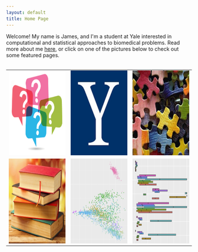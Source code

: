 ```yaml
---
layout: default
title: Home Page
---
```


Welcome! My name is James, and I'm a student at Yale interested in computational and statistical approaches to biomedical problems. Read more about me <a href="/about">here</a>, or click on one of the pictures below to check out some featured pages. 
<br><br>

<table class="wide">
<tr>
  <td class="left">
    <a href="/archives/2017/08/22/36-questions">
        <img src="/img/questions.png" alt="36 Questions" title="36 Questions" style="width:230px;height:230px;">
    </a>
  </td>
  <td class="center">
    <a href="/archives/2018/01/05/yale-courses">
        <img src="/img/yale.jpg" alt="Yale Courses" title="Yale Courses" style="width:230px;height:230px;">
    </a>
  </td>
  <td class="right">
    <a href="/archives/2017/08/22/logic-puzzles">
        <img src="/img/puzzles.jpg" alt="Logic Problems" title="Logic Problems" style="width:230px;height:230px;">
    </a>
  </td>
</tr>
<tr>
  <td class="left">
    <a href="/archives/2017/08/22/book-list">
        <img src="/img/books.jpg" alt="Book List" title="Book List" style="width:230px;height:230px;">
    </a>
  </td>
  <td class="center">
    <a href="/archives/2017/08/23/gerstein-lab">
        <img src="/img/ercc.jpg" alt="ERCC RNA-Seq Visualization Tool" title="ERCC RNA-Seq Visualization Tool" style="width:230px;height:230px;">
    </a>
  </td>
  <td class="right">
    <a href="/archives/2017/08/23/zak-lab">
        <img src="/img/acmg.jpg" alt="Penetrance of ACMG-59 Cardiac Phenotypes" title="Penetrance of ACMG-59 Cardiac Phenotypes" style="width:230px;height:230px;">
    </a>
  </td>

</tr>
</table>